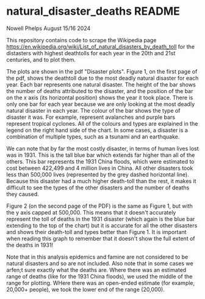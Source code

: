 # natural_disaster_deaths README
Nowell Phelps August 15/16 2024

This repository contains code to scrape the Wikipedia page https://en.wikipedia.org/wiki/List_of_natural_disasters_by_death_toll for the distasters with highest deathtolls for each year in the 20th and 21st centuries, and to plot them. 

The plots are shown in the pdf "Disaster plots". Figure 1, on the first page of the pdf, shows the deathtoll due to the most deadly natural disaster for each year. Each bar represents one natural disaster. The height of the bar shows the number of deaths attributed to the disaster, and the position of the bar on the x axis (its horizontal position) shows the year it took place. There is only one bar for each year because we are only looking at the most deadly natural disaster in each year. The colour of the bar shows the type of disaster it was. For example, represent avalanches and purple bars represent tropical cyclones. All of the colours and types are explained in the legend on the right hand side of the chart. In some cases, a disaster is a combination of multiple types, such as a tsunami and an earthquake.

We can note that by far the most costly disaster, in terms of human lives lost was in 1931. This is the tall blue bar which extends far higher than all of the others. This bar represents the 1931 China floods, which were estimated to cost between 422,499 and 4 million lives in China. All other disasters took less than 500,000 lives (represented by the grey dashed horizontal line). Because this disaster had a much higher death-toll than the rest, it makes it difficult to see the types of the other disasters and the number of deaths they caused. 

Figure 2 (on the second page of the PDF) is the same as Figure 1, but with the y axis capped at 500,000. This means that it doesn't accurately represent the toll of deaths in the 1931 disaster (which again is the blue bar extending to the top of the chart) but it is accurate for all the other disasters and shows their death-toll and types better than Figure 1. It is important when reading this graph to remember that it doesn't show the full extent of the deaths in 1931!

Note that in this analysis epidemics and famine are not considered to be natural disasters and so are not included. Also note that in some cases we arfen;t sure exactly what the deaths are. Where there was an estimated range of deaths (like for the 1931 China floods), we used the middle of the range for plotting. WHere there was an open-ended estimate (for example, 20,000+ people), we took the lower end of the range (20,000). 
